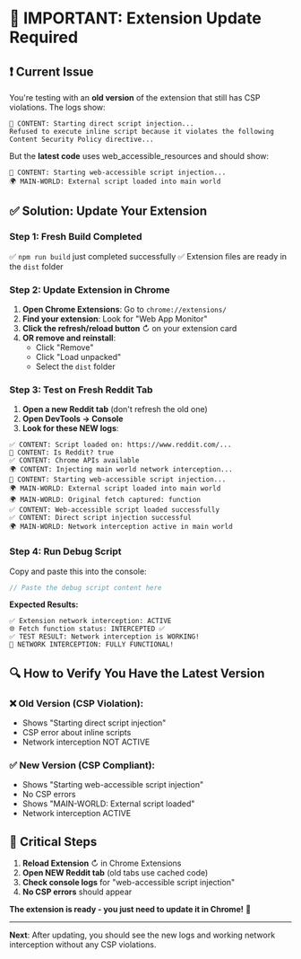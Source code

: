 # 🚨 IMPORTANT: Extension Update Required

## ❗ **Current Issue**
You're testing with an **old version** of the extension that still has CSP violations. The logs show:

```
🔄 CONTENT: Starting direct script injection...
Refused to execute inline script because it violates the following Content Security Policy directive...
```

But the **latest code** uses web_accessible_resources and should show:
```
🔄 CONTENT: Starting web-accessible script injection...
🌍 MAIN-WORLD: External script loaded into main world
```

## ✅ **Solution: Update Your Extension**

### **Step 1: Fresh Build Completed**
✅ `npm run build` just completed successfully
✅ Extension files are ready in the `dist` folder

### **Step 2: Update Extension in Chrome**
1. **Open Chrome Extensions**: Go to `chrome://extensions/`
2. **Find your extension**: Look for "Web App Monitor"
3. **Click the refresh/reload button** ↻ on your extension card
4. **OR remove and reinstall**:
   - Click "Remove"
   - Click "Load unpacked"
   - Select the `dist` folder

### **Step 3: Test on Fresh Reddit Tab**
1. **Open a new Reddit tab** (don't refresh the old one)
2. **Open DevTools → Console**
3. **Look for these NEW logs**:

```
✅ CONTENT: Script loaded on: https://www.reddit.com/...
📍 CONTENT: Is Reddit? true
✅ CONTENT: Chrome APIs available
🌍 CONTENT: Injecting main world network interception...
🔄 CONTENT: Starting web-accessible script injection...
🌍 MAIN-WORLD: External script loaded into main world
🌍 MAIN-WORLD: Original fetch captured: function
✅ CONTENT: Web-accessible script loaded successfully
✅ CONTENT: Direct script injection successful
🌍 MAIN-WORLD: Network interception active in main world
```

### **Step 4: Run Debug Script**
Copy and paste this into the console:
```javascript
// Paste the debug script content here
```

**Expected Results:**
```
✅ Extension network interception: ACTIVE
🌐 Fetch function status: INTERCEPTED ✅
✅ TEST RESULT: Network interception is WORKING!
🎉 NETWORK INTERCEPTION: FULLY FUNCTIONAL!
```

## 🔍 **How to Verify You Have the Latest Version**

### ❌ **Old Version (CSP Violation):**
- Shows "Starting direct script injection"
- CSP error about inline scripts
- Network interception NOT ACTIVE

### ✅ **New Version (CSP Compliant):**
- Shows "Starting web-accessible script injection"
- No CSP errors
- Shows "MAIN-WORLD: External script loaded"
- Network interception ACTIVE

## 🎯 **Critical Steps**

1. **Reload Extension** ↻ in Chrome Extensions
2. **Open NEW Reddit tab** (old tabs use cached code)
3. **Check console logs** for "web-accessible script injection"
4. **No CSP errors** should appear

**The extension is ready - you just need to update it in Chrome!** 🚀

---

**Next**: After updating, you should see the new logs and working network interception without any CSP violations.
